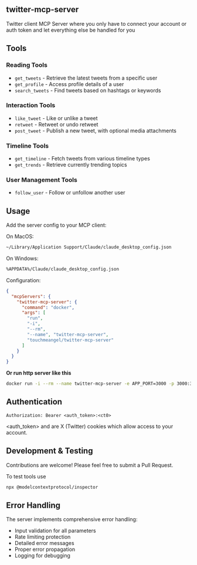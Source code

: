 ## twitter-mcp-server

Twitter client MCP Server where you only have to connect your account or auth token and let everything else be handled for you 

## Tools
### Reading Tools
- `get_tweets` - Retrieve the latest tweets from a specific user
- `get_profile` - Access profile details of a user
- `search_tweets` - Find tweets based on hashtags or keywords

### Interaction Tools
- `like_tweet` - Like or unlike a tweet
- `retweet` - Retweet or undo retweet
- `post_tweet` - Publish a new tweet, with optional media attachments

### Timeline Tools
- `get_timeline` - Fetch tweets from various timeline types
- `get_trends` - Retrieve currently trending topics

### User Management Tools
- `follow_user` - Follow or unfollow another user

## Usage
Add the server config to your MCP client:

On MacOS:
```bash
~/Library/Application Support/Claude/claude_desktop_config.json
```

On Windows:
```bash
%APPDATA%/Claude/claude_desktop_config.json
```
Configuration:
```json
{
  "mcpServers": {
    "twitter-mcp-server": {
      "command": "docker",
      "args": [
        "run",
        "-i",
        "--rm",
        "--name", "twitter-mcp-server",
        "touchmeangel/twitter-mcp-server"
      ]
    }
  }
}
```
<b>Or run http server like this</b>
```bash
docker run -i --rm --name twitter-mcp-server -e APP_PORT=3000 -p 3000:3000 touchmeangel/twitter-mcp-server
```

## Authentication
```
Authorization: Bearer <auth_token>:<ct0>
```
<auth_token> and <ct0> are X (Twitter) cookies which allow access to your account.

## Development & Testing
Contributions are welcome! Please feel free to submit a Pull Request.

To test tools use
```bash
npx @modelcontextprotocol/inspector
```

## Error Handling

The server implements comprehensive error handling:
- Input validation for all parameters
- Rate limiting protection
- Detailed error messages
- Proper error propagation
- Logging for debugging